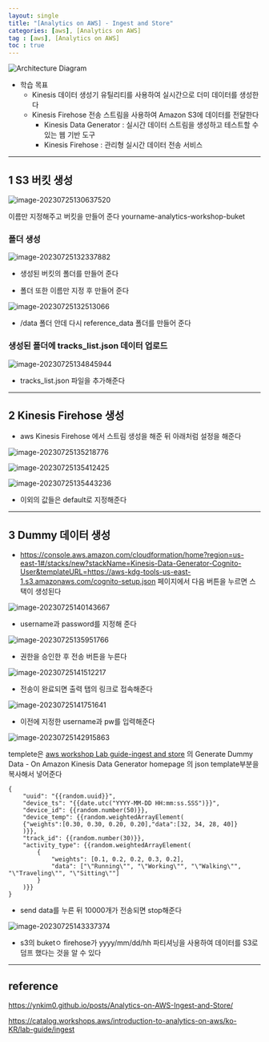 ```yaml
---
layout: single
title: "[Analytics on AWS] - Ingest and Store"
categories: [aws], [Analytics on AWS]
tag : [aws], [Analytics on AWS]
toc : true
---
```


![Architecture Diagram](https://static.us-east-1.prod.workshops.aws/public/9b2d1982-fdcf-4207-ba26-71a458796115/static/images/ingest.png?classes=shadow)

- 학습 목표
  - Kinesis 데이터 생성기 유틸리티를 사용하여 실시간으로 더미 데이터를 생성한다
  - Kinesis Firehose 전송 스트림을 사용하여 Amazon S3에 데이터를 전달한다
    - Kinesis Data Generator : 실시간 데이터 스트림을 생성하고 테스트할 수 있는 웹 기반 도구
    - Kinesis Firehose : 관리형 실시간 데이터 전송 서비스

---

## 1 S3 버킷 생성

![image-20230725130637520](../../images/2023-07-25-test/image-20230725130637520.png)

이름만 지정해주고 버킷을 만들어 준다 yourname-analytics-workshop-buket

### 폴더 생성

![image-20230725132337882](../../images/2023-07-25-test/image-20230725132337882.png)

- 생성된 버킷의 폴더를 만들어 준다

- 폴더 또한 이름만 지정 후 만들어 준다

![image-20230725132513066](../../images/2023-07-25-test/image-20230725132513066.png)

- /data 폴더 안데 다시 reference_data 폴더를 만들어 준다

### 생성된 폴더에 tracks_list.json 데이터 업로드

![image-20230725134845944](../../images/2023-07-25-test/image-20230725134845944.png)

- tracks_list.json 파일을 추가해준다

---

## 2 Kinesis Firehose 생성

- aws Kinesis Firehose 에서 스트림 생성을 해준 뒤 아래처럼 설정을 해준다

![image-20230725135218776](../../images/2023-07-25-test/image-20230725135218776.png)

![image-20230725135412425](../../images/2023-07-25-test/image-20230725135412425.png)

![image-20230725135443236](../../images/2023-07-25-test/image-20230725135443236.png)

- 이외의 값들은 default로 지정해준다

---

## 3 Dummy 데이터 생성

- https://console.aws.amazon.com/cloudformation/home?region=us-east-1#/stacks/new?stackName=Kinesis-Data-Generator-Cognito-User&templateURL=https://aws-kdg-tools-us-east-1.s3.amazonaws.com/cognito-setup.json 페이지에서 다음 버튼을 누르면 스택이 생성된다

![image-20230725140143667](../../images/2023-07-25-test/image-20230725140143667.png)

- username과 password를 지정해 준다

![image-20230725135951766](../../images/2023-07-25-test/image-20230725135951766.png)

- 권한을 승인한 후 전송 버튼을 누른다

![image-20230725141512217](../../images/2023-07-25-test/image-20230725141512217.png)

- 전송이 완료되면 출력 탭의 링크로 접속해준다

![image-20230725141751641](../../images/2023-07-25-test/image-20230725141751641.png)

- 이전에 지정한 username과 pw를 입력해준다

![image-20230725142915863](../../images/2023-07-25-test/image-20230725142915863.png)

templete은 [aws workshop Lab guide-ingest and store](https://catalog.workshops.aws/introduction-to-analytics-on-aws/en-US/lab-guide/ingest) 의 Generate Dummy Data - On Amazon Kinesis Data Generator homepage 의 json template부분을 복사해서 넣어준다

```
{
    "uuid": "{{random.uuid}}",
    "device_ts": "{{date.utc("YYYY-MM-DD HH:mm:ss.SSS")}}",
    "device_id": {{random.number(50)}},
    "device_temp": {{random.weightedArrayElement(
    {"weights":[0.30, 0.30, 0.20, 0.20],"data":[32, 34, 28, 40]}
    )}},
    "track_id": {{random.number(30)}},  
    "activity_type": {{random.weightedArrayElement(
        {
            "weights": [0.1, 0.2, 0.2, 0.3, 0.2],
            "data": ["\"Running\"", "\"Working\"", "\"Walking\"", "\"Traveling\"", "\"Sitting\""]
        }
    )}}
}
```

- send data를 누른 뒤 10000개가 전송되면 stop해준다



![image-20230725143337374](../../images/2023-07-25-test/image-20230725143337374.png)

- s3의 buketㅇ firehose가 yyyy/mm/dd/hh 파티셔닝을 사용하여 데이터를 S3로 덤프 했다는 것을 알 수 있다 

---

## reference

https://ynkim0.github.io/posts/Analytics-on-AWS-Ingest-and-Store/

https://catalog.workshops.aws/introduction-to-analytics-on-aws/ko-KR/lab-guide/ingest